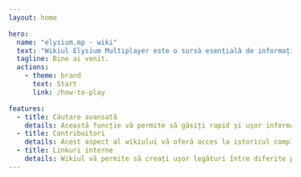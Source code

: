 ```yaml
---
layout: home

hero:
  name: "elysium.mp - wiki"
  text: "Wikiul Elysium Multiplayer este o sursă esențială de informații, oferind ghiduri detaliate, reguli, tutoriale și informații despre evenimente și caracteristici speciale. Acesta este un instrument valoros dezvoltat pentru tine, ajutându-te să te orientezi în Los Santos și să te alături experienței serverul cu succes."
  tagline: Bine ai venit.
  actions:
    - theme: brand
      text: Start
      link: /how-to-play

features:
  - title: Căutare avansată
    details: Această funcție vă permite să găsiți rapid și ușor informațiile dorite pe wiki. Cu ajutorul căutării avansate, puteți filtra rezultatele și găsi paginile relevante în câteva secunde.
  - title: Contribuitori
    details: Acest aspect al wikiului vă oferă acces la istoricul complet al modificărilor făcute pe o pagină. Acest lucru vă ajută să urmăriți evoluția conținutului și să identificați contribuțiile diferiților utilizatori.
  - title: Linkuri interne
    details: Wikiul vă permite să creați ușor legături între diferite pagini. Aceste linkuri interne facilitează navigarea și conexiunea între informații în cadrul wiki-ului, ajutând utilizatorii să exploreze conținutul în profunzime.
---
```


